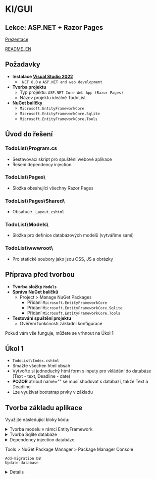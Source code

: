 # KI/GUI
## Lekce: ASP.NET + Razor Pages

[Prezentace](https://tinyurl.com/KI-GUI-PRE)

[README_EN](https://github.com/radeksmejky9/GUI/edit/main/README_EN.md)

## Požadavky
- **Instalace [Visual Studio 2022](https://visualstudio.microsoft.com/thank-you-downloading-visual-studio/?sku=Community&channel=Release&version=VS2022&source=VSLandingPage&cid=2030&passive=false)**
  - `.NET 8.0` a `ASP.NET and web development`
- **Tvorba projektu**
  - Typ projektu: `ASP.NET Core Web App (Razor Pages)`
  - Název projektu ideálně TodoList
- **NuGet balíčky**
  - `Microsoft.EntityFrameworkCore`
  - `Microsoft.EntityFrameworkCore.Sqlite`
  - `Microsoft.EntityFrameworkCore.Tools`

## Úvod do řešení
### TodoList\Program.cs
- Sestavovací skript pro spuštění webové aplikace
- Řešení dependency injection

### TodoList\Pages\
- Složka obsahující všechny Razor Pages

### TodoList\Pages\Shared\
- Obsahuje `_Layout.cshtml`

### TodoList\Models\
- Složka pro definice databázových modelů (vytváříme sami)

### TodoList\wwwroot\
- Pro statické soubory jako jsou CSS, JS a obrázky
  
## Příprava před tvorbou
- **Tvorba složky `Models`**
- **Správa NuGet balíčků**
  - Project > Manage NuGet Packages
    - Přidání `Microsoft.EntityFrameworkCore`
    - Přidání `Microsoft.EntityFrameworkCore.Sqlite`
    - Přidání `Microsoft.EntityFrameworkCore.Tools`
- **Testování spuštění projektu**
  - Ověření funkčnosti základní konfigurace

Pokud vám vše funguje, můžete se vrhnout na Úkol 1

## Úkol 1
- `TodoList\Index.cshtml`
- Smažte všechen html obsah
- Vytvořte si jednoduchý html form s inputy pro vkládání do databáze (Text - text, Deadline - date)
- **POZOR** atribut name="" se musí shodovat s databazí, takže Text a Deadline
- Lze využívat bootstrap prvky v základu

## Tvorba základu aplikace
Využijte následující bloky kódu:

<details>
<summary>Tvorba modelu v rámci EntityFramework</summary>
  

```csharp
//TodoList\Models\TaskItemModel.cs
using System.ComponentModel;
using System.ComponentModel.DataAnnotations;

namespace TodoList.Models
{
    public class TaskItemModel
    {
        [Key]
        public int Id { get; set; }
        [DisplayName("Task Text")]
        [Required]
        public string Text { get; set; }
        [Required]
        public DateTime Deadline { get; set; } = DateTime.Now;
        [Required]
        [DefaultValue(0)]
        public byte Finished { get; set; }
    }
}

```
</details>
<details>

<summary>Tvorba Sqlite databáze</summary>


```csharp
//TodoList\Models\TaskContext.cs
using Microsoft.EntityFrameworkCore;
using System.Collections.Generic;
using TodoList.Models;

public class TaskContext : DbContext
{
    public DbSet<TaskItemModel> TaskItems { set; get; }

    protected override void OnConfiguring(DbContextOptionsBuilder optionsBuilder)
    => optionsBuilder.UseSqlite(@"Data Source=..\Demo.db");

}
```

</details>

<details>

<summary>Dependency injection databáze</summary>


```csharp
//TodoList\Program.cs
builder.Services.AddDbContext<TaskContext>();
```

</details>

Tools > NuGet Package Manager > Package Manager Console
```
Add-migration DB
Update-database
```

<details>

## Úkol 2
- Tvorba jednoduché tabulky, využijte <table class="table"> (Deadline, Text, Tlačítka pro úpravu a splnění)

<details>
<summary>Napojení na databázi</summary>
```csharp
//TodoList\Models\IndexModel.cshtml.cs
public bool DisplayAddTask { get; private set; } = false;
public List<_TaskPartialModel> taskItems = new List<_TaskPartialModel>();
[BindProperty]
public TaskItemModel NewTaskItem { get; set; }
private readonly TaskContext _taskContext;

public IActionResult OnPostAddElement()
 {
     _taskContext.TaskItems.Add(NewTaskItem);
     _taskContext.SaveChanges();
     return RedirectToPage();
 }

 public IndexModel(TaskContext taskContext)
 {
     _taskContext = taskContext;
     var items = _taskContext.TaskItems.ToList();
     taskItems.AddRange(items);
 }
```
</details>

## Úkol 3
- Obarvení textu Deadline, podle počtu zbývajících dní (doporučujeme použít (Datetime.Now-Deadline).Days)


